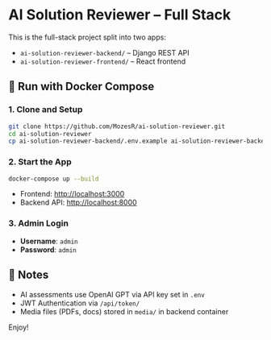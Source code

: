 # AI Solution Reviewer – Full Stack

This is the full-stack project split into two apps:

- `ai-solution-reviewer-backend/` – Django REST API
- `ai-solution-reviewer-frontend/` – React frontend

## 🐳 Run with Docker Compose

### 1. Clone and Setup

```bash
git clone https://github.com/MozesR/ai-solution-reviewer.git
cd ai-solution-reviewer
cp ai-solution-reviewer-backend/.env.example ai-solution-reviewer-backend/.env
```

### 2. Start the App

```bash
docker-compose up --build
```

- Frontend: [http://localhost:3000](http://localhost:3000)
- Backend API: [http://localhost:8000](http://localhost:8000)

### 3. Admin Login

- **Username**: `admin`
- **Password**: `admin`

## 🔐 Notes

- AI assessments use OpenAI GPT via API key set in `.env`
- JWT Authentication via `/api/token/`
- Media files (PDFs, docs) stored in `media/` in backend container

Enjoy!